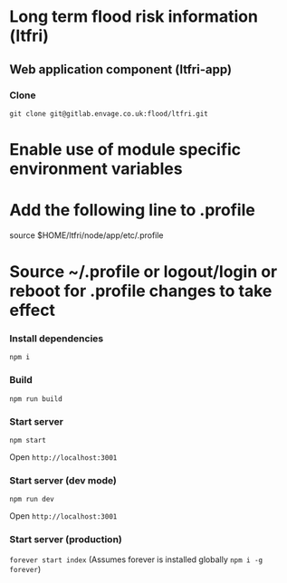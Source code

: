 # Long term flood risk information (ltfri)

## Web application component (ltfri-app)

### Clone
`git clone git@gitlab.envage.co.uk:flood/ltfri.git`

# Enable use of module specific environment variables
# Add the following line to .profile
source $HOME/ltfri/node/app/etc/.profile

# Source ~/.profile or logout/login or reboot for .profile changes to take effect

### Install dependencies
`npm i`

### Build
`npm run build`

### Start server
`npm start`

Open `http://localhost:3001`

### Start server (dev mode)
`npm run dev`

Open `http://localhost:3001`

### Start server (production)
`forever start index` (Assumes forever is installed globally `npm i -g forever`)
